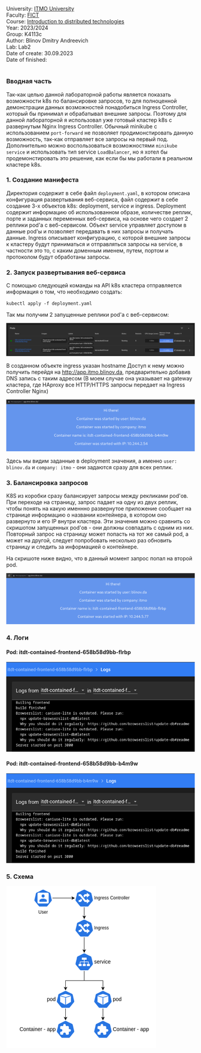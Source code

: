 University: [ITMO University](https://itmo.ru/ru/) \
Faculty: [FICT](https://fict.itmo.ru) \
Course: [Introduction to distributed technologies](https://github.com/itmo-ict-faculty/introduction-to-distributed-technologies) \
Year: 2023/2024 \
Group: K4113с \
Author: Blinov Dmitry Andreevich \
Lab: Lab2 \
Date of create: 30.09.2023 \
Date of finished: <none>
#

### Вводная часть
 Так-как целью данной лабораторной работы является показать возможности k8s по балансировке запросов, то для полноценной демонстрации данных возможностей понадобиться Ingress Controller, который бы принимал и обрабатывал внешние запросы. Поэтому для данной лабораторной я использовал уже готовый кластер k8s с развернутым Nginx Ingress Controller.
 Обычный minikube с использованием `port-forward` не позволяет продимонстировать данную возможность, так-как отправляет все запросы на первый под. Дополнительно можно воспользоваться возможностями `minikube service` и использовать тип service `LoadBalancer`, но я хотел бы продемонстировать это решение, как если бы мы работали в реальном кластере k8s.

### 1. Создание манифеста
 Директория содержит в себе файл `deployment.yaml`, в котором описана конфигурация развертывания веб-сервиса, файл содержит в себе создание 3-х объектов k8s: deployment, service и ingress. Deployment содержит информацию об использованном образе, количестве реплик, порте и заданных переменных веб-сервиса, на основе чего создает 2 реплики pod'а с веб-сервисом. Объект service управляет доступом в данные pod'ы и позволяет передавать в них запросы и получать данные. Ingress описывает конфигурацию, с которой внешние запросы к кластеру будут приниматься и отправляться запросы на service, в частности это то, с каким доменным именем, путем, портом и протоколом будут обработаны запросы.

### 2. Запуск развертывания веб-сервиса
 С помощью следующей команды на API k8s кластера отправляется информация о том, что необходимо создать:

    kubectl apply -f deployment.yaml

 Так мы получим 2 запущенные реплики pod'а с веб-сервисом:

![Alt text](source/image1.png)

 В созданном объекте ingress указан hostname Доступ к нему можно получить перейдя на http://app.itmo.blinov.da, предварительно добавив DNS запись с таким адресом (В моем случае она указывает на gateway кластера, где HAproxy все HTTP/HTTPS запросы передает на Ingress Controller Nginx)

![Alt text](source/image2.png)
 
 Здесь мы видим заданные в deployment значения, а именно `user: blinov.da` и `company: itmo` - они задаются сразу для всех реплик. 

### 3. Балансировка запросов
 K8S из коробки сразу балансирует запросы между рекликами pod'ов. При переходе на страницу, запрос падает на одну из двух реплик, чтобы понять на какую именнно развернутое приложение сообщает на странице информацию о названии контейнера, в котором оно развернуто и его IP внутри кластера. Эти значения можно сравнить со скришотом запущенных pod'ов - они должны совпадать с одним из них. Повторный запрос на страницу может попасть на тот же самый pod, а может на другой, следует попробовать несколько раз обновить страницу и следить за информацией о контейнере.
 
 На скришоте ниже видно, что в данный момент запрос попал на второй pod.

![Alt text](source/image3.png)

### 4. Логи
 #### Pod: itdt-contained-frontend-658b58d9bb-flrbp
 ![Alt text](source/image4.png)
 #### Pod: itdt-contained-frontend-658b58d9bb-b4m9w
 ![Alt text](source/image5.png)

### 5. Схема

![Alt text](source/image6.png)